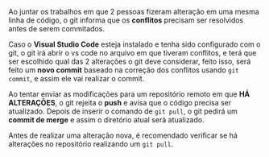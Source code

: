 Ao juntar os trabalhos em que 2 pessoas fizeram alteração em uma mesma linha de código, o git informa que os **conflitos** precisam ser resolvidos antes de serem commitados.

Caso o **Visual Studio Code** esteja instalado e tenha sido configurado com o git, o git irá abrir o vs code no arquivo em que tiveram conflitos, e terá que ser escolhido qual das 2 alterações o git deve considerar, feito isso, será feito um **novo commit** baseado na correção dos conflitos usando `git commit`, e assim ele vai realizar o commit.

Ao tentar enviar as modificações para um repositório remoto em que **HÁ ALTERAÇÕES**, o git rejeita o **push** e avisa que o código precisa ser atualizado. Depois de inserir o comando de `git pull`, o git pedirá um **commit de merge** e assim o diretório atual será atualizado.

Antes de realizar uma alteração nova, é recomendado verificar se há alterações no repositório realizando um `git pull`.